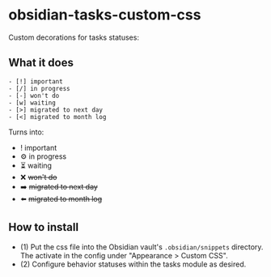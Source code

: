 # obsidian-tasks-custom-css

Custom decorations for tasks statuses:

## What it does

```
- [!] important
- [/] in progress
- [-] won't do
- [w] waiting
- [>] migrated to next day
- [<] migrated to month log
```

Turns into:

- ! important
- ⚙️  in progress
- ⏳ waiting
- ❌ ~~won't do~~
- ➡️  ~~migrated to next day~~
- ⬅️  ~~migrated to month log~~

## How to install

- (1) Put the css file into the Obsidian vault's `.obsidian/snippets` directory. The activate in the config under "Appearance > Custom CSS".
- (2) Configure behavior statuses within the tasks module as desired.

